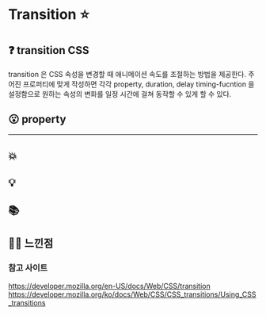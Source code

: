 # Transition :star:

## :question: transition CSS

transition 은 CSS 속성을 변경할 때 애니메이션 속도를 조절하는 방법을 제공한다. 주어진 프로퍼티에
맞게 작성하면 각각 property, duration, delay timing-fucntion 을 설정함으로 원하는 속성의 변화를 일정 시간에 걸쳐 동작할 수 있게 할 수 있다.

## :open_mouth: property

---

## :boom:

## :bulb:

## :books:

## :guardsman: 느낀점

### 참고 사이트

<https://developer.mozilla.org/en-US/docs/Web/CSS/transition>
<https://developer.mozilla.org/ko/docs/Web/CSS/CSS_transitions/Using_CSS_transitions>

